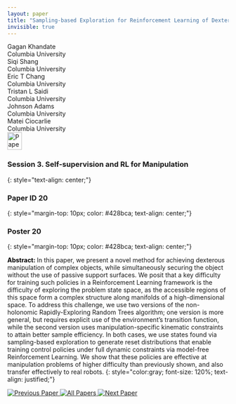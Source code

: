 ```yaml
---
layout: paper
title: "Sampling-based Exploration for Reinforcement Learning of Dexterous Manipulation"
invisible: true
---
```

<div class="paper-authors">
<div class="paper-author-box">
    <div class="paper-author-name">Gagan Khandate</div>
    <div class="paper-author-uni">Columbia University</div>
</div>
<div class="paper-author-box">
    <div class="paper-author-name">Siqi Shang</div>
    <div class="paper-author-uni">Columbia University</div>
</div>
<div class="paper-author-box">
    <div class="paper-author-name">Eric T Chang</div>
    <div class="paper-author-uni">Columbia University</div>
</div>
<div class="paper-author-box">
    <div class="paper-author-name">Tristan L Saidi</div>
    <div class="paper-author-uni">Columbia University</div>
</div>
<div class="paper-author-box">
    <div class="paper-author-name">Johnson Adams</div>
    <div class="paper-author-uni">Columbia University</div>
</div>
<div class="paper-author-box">
    <div class="paper-author-name">Matei Ciocarlie</div>
    <div class="paper-author-uni">Columbia University</div>
</div>

</div><div class="paper-pdf">
<div> <a href="http://www.roboticsproceedings.org/rss19/p020.pdf"><img src="{{ site.baseurl }}/images/paper_link.png" alt="Paper Website" width = "33"  height = "40"/></a> </div>
</div>

### Session 3. Self-supervision and RL for Manipulation
{: style="text-align: center;"}

### Paper ID 20
{: style="margin-top: 10px; color: #428bca; text-align: center;"}

### Poster 20
{: style="margin-top: 10px; color: #428bca; text-align: center;"}

<b style="color: black;">Abstract: </b>In this paper, we present a novel method for achieving dexterous manipulation of complex objects, while simultaneously securing the object without the use of passive support surfaces. We posit that a key difficulty for training such policies in a Reinforcement Learning framework is the difficulty of exploring the problem state space, as the accessible regions of this space form a complex structure along manifolds of a high-dimensional space. To address this challenge, we use two versions of the non-holonomic Rapidly-Exploring Random Trees algorithm; one version is more general, but requires explicit use of the environment’s transition function, while the second version uses manipulation-specific kinematic constraints to attain better sample efficiency. In both cases, we use states found via sampling-based exploration to generate reset distributions that enable training control policies under full dynamic constraints via model-free Reinforcement Learning. We show that these policies are effective at manipulation problems of higher difficulty than previously shown, and also transfer effectively to real robots.
{: style="color:gray; font-size: 120%; text-align: justified;"}


<div class="paper-menu">
<a href="{{ site.baseurl }}/program/papers/019/"> <img src="{{ site.baseurl }}/images/previous_paper_icon.png" alt="Previous Paper" title="Previous Paper"/> </a>
<a href="{{ site.baseurl }}/program/papers"><img src="{{ site.baseurl }}/images/overview_icon.png" alt="All Papers" title="All Papers"/> </a>
<a href="{{ site.baseurl }}/program/papers/021/"> <img src="{{ site.baseurl }}/images/next_paper_icon.png" alt="Next Paper" title="Next Paper"/> </a>

</div>
